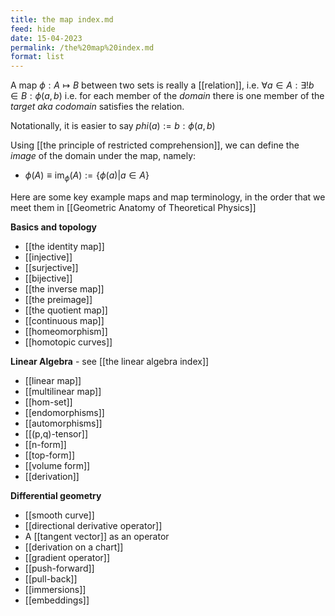 ```yaml
---
title: the map index.md
feed: hide
date: 15-04-2023
permalink: /the%20map%20index.md
format: list
---
```



A map $\phi:A\mapsto B$ between two sets is really a [[relation]], i.e. $\forall a\in A: \exists !b\in B: \phi(a, b)$
i.e. for each member of the *domain* there is one member of the *target aka codomain* satisfies the relation.

Notationally, it is easier to say $phi(a) :=b: \phi(a,b)$

Using [[the principle of restricted comprehension]], we can define the *image* of the domain under the map, namely:
- $\phi(A) \equiv \text{im}_{\phi}(A) := \{\phi(a) | a \in A\}$


Here are some key example maps and map terminology, in the order that we meet them in [[Geometric Anatomy of Theoretical Physics]]

**Basics and topology**
- [[the identity map]]
- [[injective]]
- [[surjective]]
- [[bijective]]
- [[the inverse map]]
- [[the preimage]]
- [[the quotient map]]
- [[continuous map]]
- [[homeomorphism]]
- [[homotopic curves]]

**Linear Algebra** - see [[the linear algebra index]]
- [[linear map]]
- [[multilinear map]]
- [[hom-set]]
- [[endomorphisms]]
- [[automorphisms]]
- [[(p,q)-tensor]]
- [[n-form]]
- [[top-form]]
- [[volume form]]
- [[derivation]]

**Differential geometry**
- [[smooth curve]]
- [[directional derivative operator]]
- A [[tangent vector]] as an operator
- [[derivation on a chart]]
- [[gradient operator]]
- [[push-forward]]
- [[pull-back]]
- [[immersions]]
- [[embeddings]]